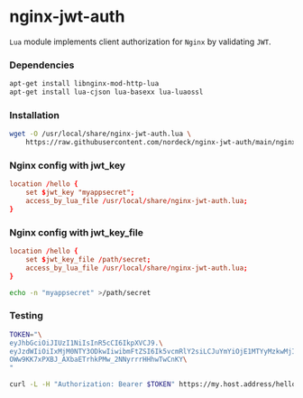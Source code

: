 # nginx-jwt-auth

`Lua` module implements client authorization for `Nginx` by validating `JWT`.

### Dependencies

```bash
apt-get install libnginx-mod-http-lua
apt-get install lua-cjson lua-basexx lua-luaossl
```

### Installation

```bash
wget -O /usr/local/share/nginx-jwt-auth.lua \
    https://raw.githubusercontent.com/nordeck/nginx-jwt-auth/main/nginx-jwt-auth.lua
```

### Nginx config with jwt_key

```conf
location /hello {
    set $jwt_key "myappsecret";
    access_by_lua_file /usr/local/share/nginx-jwt-auth.lua;
}
```

### Nginx config with jwt_key_file

```conf
location /hello {
    set $jwt_key_file /path/secret;
    access_by_lua_file /usr/local/share/nginx-jwt-auth.lua;
}
```

```bash
echo -n "myappsecret" >/path/secret
```

### Testing

```bash
TOKEN="\
eyJhbGciOiJIUzI1NiIsInR5cCI6IkpXVCJ9.\
eyJzdWIiOiIxMjM0NTY3ODkwIiwibmFtZSI6Ik5vcmRlY2siLCJuYmYiOjE1MTYyMzkwMjIsImV4cCI6MjAxNjIzOTAyMn0.\
OWw9KK7xPXBJ_AXbaETrhkPMw_2NNyrrrHHhwTwCnKY\
"

curl -L -H "Authorization: Bearer $TOKEN" https://my.host.address/hello
```
